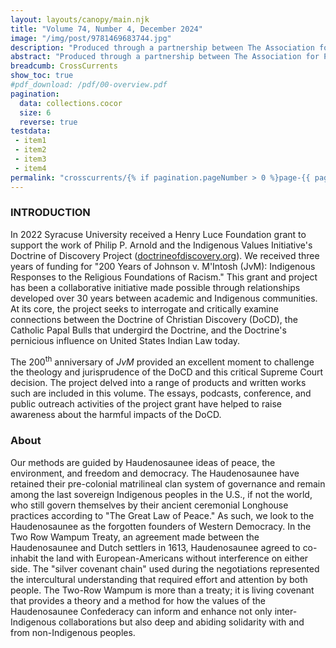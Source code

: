 ```yaml
---
layout: layouts/canopy/main.njk
title: "Volume 74, Number 4, December 2024"
image: "/img/post/9781469683744.jpg"
description: "Produced through a partnership between The Association for Public Religion and Intellectual Life (APRIL), CrossCurrents, the Indigenous Values Initiative (IVI), and Syracuse University."
abstract: "Produced through a partnership between The Association for Public Religion and Intellectual Life (APRIL), CrossCurrents, the Indigenous Values Initiative (IVI), and Syracuse University. In 2022 Syracuse University received a Henry Luce Foundation grant to support the work of Philip P. Arnold and the Indigenous Values Initiative’s Doctrine of Discovery Project. We received three years of funding for “200 Years of Johnson v. M’Intosh (JvM): Indigenous Responses to the Religious Foundations of Racism. This grant and project has been a collaborative initiative made possible through relationships developed over 30 years between academic and Indigenous communities. At its core, the project seeks to interrogate and critically examine connections between the Doctrine of Christian Discovery (DoCD), the Catholic Papal Bulls that undergird the Doctrine, and the Doctrine’s pernicious influence on United States Indian Law today. The 200th anniversary of JvM provided an excellent moment to challenge the theology and jurisprudence of the DoCD and this critical Supreme Court decision. The project delved into a range of products and written works such are included in this volume. The essays, podcasts, conference, and public outreach activities of the project grant have helped to raise awareness about the harmful impacts of the DoCD."
breadcumb: CrossCurrents
show_toc: true
#pdf_download: /pdf/00-overview.pdf
pagination:
  data: collections.cocor
  size: 6
  reverse: true
testdata:
 - item1
 - item2
 - item3
 - item4
permalink: "crosscurrents/{% if pagination.pageNumber > 0 %}page-{{ pagination.pageNumber + 1 }}/{% endif %}index.html"
---
```


### INTRODUCTION

In 2022 Syracuse University received a Henry Luce Foundation grant to support the work of Philip P. Arnold and the Indigenous Values Initiative's Doctrine of Discovery Project ([doctrineofdiscovery.org](https://doctrineofdiscovery.org)). We received three years of funding for "200 Years of Johnson v. M'Intosh (JvM): Indigenous Responses to the Religious Foundations of Racism." This grant and project has been a collaborative initiative made possible through relationships developed over 30 years between academic and Indigenous communities. At its core, the project seeks to interrogate and critically examine connections between the Doctrine of Christian Discovery (DoCD), the Catholic Papal Bulls that undergird the Doctrine, and the Doctrine's pernicious influence on United States Indian Law today.

The 200<sup>th</sup> anniversary of *JvM* provided an excellent moment to challenge the theology and jurisprudence of the DoCD and this critical Supreme Court decision. The project delved into a range of products and written works such are included in this volume. The essays, podcasts, conference, and public outreach activities of the project grant have helped to raise awareness about the harmful impacts of the DoCD.

### About

Our methods are guided by Haudenosaunee ideas of peace, the environment, and freedom and democracy. The Haudenosaunee have retained their pre-colonial matrilineal clan system of governance and remain among the last sovereign Indigenous peoples in the U.S., if not the world, who still govern themselves by their ancient ceremonial Longhouse practices according to "The Great Law of Peace." As such, we look to the Haudenosaunee as the forgotten founders of Western Democracy. In the Two Row Wampum Treaty, an agreement made between the Haudenosaunee and Dutch settlers in 1613, Haudenosaunee agreed to co-inhabit the land with European-Americans without interference on either side. The "silver covenant chain" used during the negotiations represented the intercultural understanding that required effort and attention by both people. The Two-Row Wampum is more than a treaty; it is living covenant that provides a theory and a method for how the values of the Haudenosaunee Confederacy can inform and enhance not only inter-Indigenous collaborations but also deep and abiding solidarity with and from non-Indigenous peoples.

